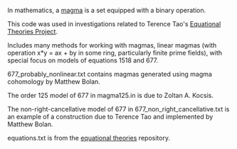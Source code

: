 In mathematics, a [magma](https://en.wikipedia.org/wiki/Magma_\(algebra\)) is a set equipped with a binary operation.

This code was used in investigations related to Terence Tao's [Equational Theories Project](https://teorth.github.io/equational_theories/).

Includes many methods for working with magmas, linear magmas (with operation x*y = ax + by in some ring, particularly finite prime fields), with special focus on models of equations 1518 and 677.

677_probably_nonlinear.txt contains magmas generated using magma cohomology by Matthew Bolan.

The order 125 model of 677 in magma125.in is due to Zoltan A. Kocsis.

The non-right-cancellative model of 677 in 677_non_right_cancellative.txt is an example of a construction due to Terence Tao and implemented by Matthew Bolan.

equations.txt is from the [equational theories](https://github.com/teorth/equational_theories) repository.
